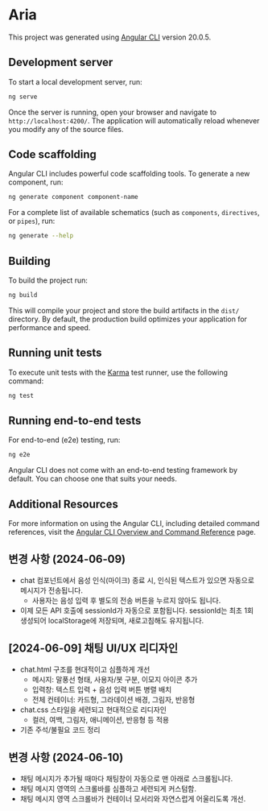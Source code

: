 # Aria

This project was generated using [Angular CLI](https://github.com/angular/angular-cli) version 20.0.5.

## Development server

To start a local development server, run:

```bash
ng serve
```

Once the server is running, open your browser and navigate to `http://localhost:4200/`. The application will automatically reload whenever you modify any of the source files.

## Code scaffolding

Angular CLI includes powerful code scaffolding tools. To generate a new component, run:

```bash
ng generate component component-name
```

For a complete list of available schematics (such as `components`, `directives`, or `pipes`), run:

```bash
ng generate --help
```

## Building

To build the project run:

```bash
ng build
```

This will compile your project and store the build artifacts in the `dist/` directory. By default, the production build optimizes your application for performance and speed.

## Running unit tests

To execute unit tests with the [Karma](https://karma-runner.github.io) test runner, use the following command:

```bash
ng test
```

## Running end-to-end tests

For end-to-end (e2e) testing, run:

```bash
ng e2e
```

Angular CLI does not come with an end-to-end testing framework by default. You can choose one that suits your needs.

## Additional Resources

For more information on using the Angular CLI, including detailed command references, visit the [Angular CLI Overview and Command Reference](https://angular.dev/tools/cli) page.

## 변경 사항 (2024-06-09)
- chat 컴포넌트에서 음성 인식(마이크) 종료 시, 인식된 텍스트가 있으면 자동으로 메시지가 전송됩니다.
  - 사용자는 음성 입력 후 별도의 전송 버튼을 누르지 않아도 됩니다.
- 이제 모든 API 호출에 sessionId가 자동으로 포함됩니다. sessionId는 최초 1회 생성되어 localStorage에 저장되며, 새로고침해도 유지됩니다.

## [2024-06-09] 채팅 UI/UX 리디자인

- chat.html 구조를 현대적이고 심플하게 개선
  - 메시지: 말풍선 형태, 사용자/봇 구분, 이모지 아이콘 추가
  - 입력창: 텍스트 입력 + 음성 입력 버튼 병렬 배치
  - 전체 컨테이너: 카드형, 그라데이션 배경, 그림자, 반응형
- chat.css 스타일을 세련되고 현대적으로 리디자인
  - 컬러, 여백, 그림자, 애니메이션, 반응형 등 적용
- 기존 주석/불필요 코드 정리

## 변경 사항 (2024-06-10)
- 채팅 메시지가 추가될 때마다 채팅창이 자동으로 맨 아래로 스크롤됩니다.
- 채팅 메시지 영역의 스크롤바를 심플하고 세련되게 커스텀함.
- 채팅 메시지 영역 스크롤바가 컨테이너 모서리와 자연스럽게 어울리도록 개선.
